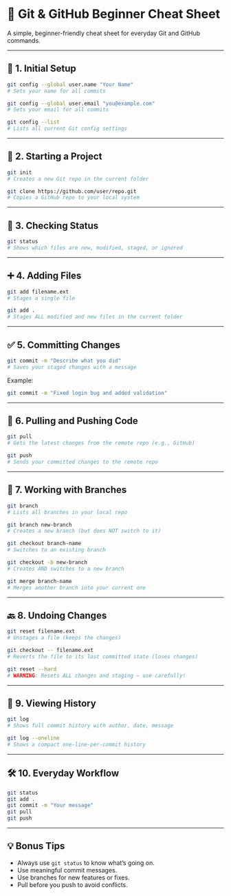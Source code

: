 # 🧠 Git & GitHub Beginner Cheat Sheet

A simple, beginner-friendly cheat sheet for everyday Git and GitHub commands.

---

## 🔧 1. Initial Setup

```bash
git config --global user.name "Your Name"
# Sets your name for all commits

git config --global user.email "you@example.com"
# Sets your email for all commits

git config --list
# Lists all current Git config settings
```

---

## 📁 2. Starting a Project

```bash
git init
# Creates a new Git repo in the current folder

git clone https://github.com/user/repo.git
# Copies a GitHub repo to your local system
```

---

## 📄 3. Checking Status

```bash
git status
# Shows which files are new, modified, staged, or ignored
```

---

## ➕ 4. Adding Files

```bash
git add filename.ext
# Stages a single file

git add .
# Stages ALL modified and new files in the current folder
```

---

## ✅ 5. Committing Changes

```bash
git commit -m "Describe what you did"
# Saves your staged changes with a message
```

Example:

```bash
git commit -m "Fixed login bug and added validation"
```

---

## 🔄 6. Pulling and Pushing Code

```bash
git pull
# Gets the latest changes from the remote repo (e.g., GitHub)

git push
# Sends your committed changes to the remote repo
```

---

## 🌿 7. Working with Branches

```bash
git branch
# Lists all branches in your local repo

git branch new-branch
# Creates a new branch (but does NOT switch to it)

git checkout branch-name
# Switches to an existing branch

git checkout -b new-branch
# Creates AND switches to a new branch

git merge branch-name
# Merges another branch into your current one
```

---

## 🔙 8. Undoing Changes

```bash
git reset filename.ext
# Unstages a file (keeps the changes)

git checkout -- filename.ext
# Reverts the file to its last committed state (loses changes)

git reset --hard
# WARNING: Resets ALL changes and staging — use carefully!
```

---

## 📜 9. Viewing History

```bash
git log
# Shows full commit history with author, date, message

git log --oneline
# Shows a compact one-line-per-commit history
```

---

## 🛠️ 10. Everyday Workflow

```bash
git status
git add .
git commit -m "Your message"
git pull
git push
```

---

## 💡 Bonus Tips

- Always use `git status` to know what’s going on.
- Use meaningful commit messages.
- Use branches for new features or fixes.
- Pull before you push to avoid conflicts.
